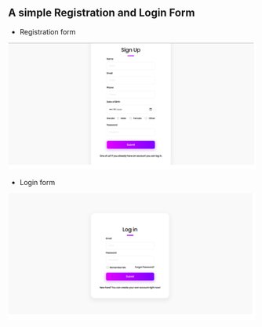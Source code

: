 ## A simple Registration and Login Form

* Registration form

![Registration Form](https://raw.githubusercontent.com/saiprasadnayak6858/Skill-Form/assets/screenshots/register.png)

* Login form

![Login Form](https://raw.githubusercontent.com/saiprasadnayak6858/Skill-Form/assets/screenshots/login.png)